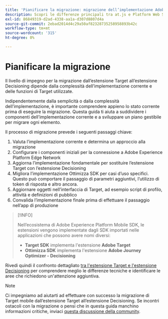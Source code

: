 ```yaml
---
title: 'Pianificare la migrazione: migrazione dell’implementazione Adobe Target nell’app mobile a Adobe Journey Optimizer - Estensione Decisioning'
description: Scopri le differenze principali tra at.js e Platform Web SDK e come pianificare le attività di migrazione.
exl-id: 86849319-d2ad-4338-aa1a-d307d8807d4a
source-git-commit: 2ebad2014d4c29a50af82328735258958893b42c
workflow-type: tm+mt
source-wordcount: '315'
ht-degree: 0%

---
```


# Pianificare la migrazione

Il livello di impegno per la migrazione dall’estensione Target all’estensione Decisioning dipende dalla complessità dell’implementazione corrente e delle funzioni di Target utilizzate.

Indipendentemente dalla semplicità o dalla complessità dell’implementazione, è importante comprendere appieno lo stato corrente prima di eseguire la migrazione. Questa guida ti aiuta a suddividere i componenti dell’implementazione corrente e a sviluppare un piano gestibile per migrare ogni elemento.

Il processo di migrazione prevede i seguenti passaggi chiave:

1. Valuta l’implementazione corrente e determina un approccio alla migrazione
1. Configurare i componenti iniziali per la connessione a Adobe Experience Platform Edge Network
1. Aggiorna l’implementazione fondamentale per sostituire l’estensione Target con l’estensione Decisioning
1. Migliora l’implementazione Ottimizza SDK per casi d’uso specifici. Questo può comportare il passaggio di parametri aggiuntivi, l’utilizzo di token di risposta e altro ancora.
1. Aggiornare oggetti nell’interfaccia di Target, ad esempio script di profilo, attività e definizioni di pubblico
1. Convalida l’implementazione finale prima di effettuare il passaggio nell’app di produzione

>[!INFO]
>
>Nell’ecosistema di Adobe Experience Platform Mobile SDK, le estensioni vengono implementate dagli SDK importati nelle applicazioni che possono avere nomi diversi:
>
> * **Target SDK** implementa l&#39;estensione **Adobe Target**
> * **Ottimizza SDK** implementa l&#39;estensione **Adobe Journey Optimizer - Decisioning**


Rivedi quindi il confronto dettagliato [tra l&#39;estensione Target e l&#39;estensione Decisioning](detailed-comparison.md) per comprendere meglio le differenze tecniche e identificare le aree che richiedono un&#39;attenzione aggiuntiva.

>[!NOTE]
>
>Ci impegniamo ad aiutarti ad effettuare con successo la migrazione di Target mobile dall’estensione Target all’estensione Decisioning. Se incontri ostacoli con la migrazione o pensi che in questa guida manchino informazioni critiche, inviaci [questa discussione della community](https://experienceleaguecommunities.adobe.com/t5/adobe-experience-platform-data/tutorial-discussion-migrate-adobe-target-to-mobile-sdk-on-edge/m-p/747484#M625).
